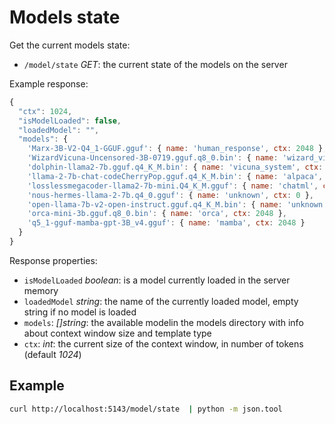 # Models state

Get the current models state:

- `/model/state` *GET*: the current state of the models on the server

Example response:

```javascript
{
  "ctx": 1024,
  "isModelLoaded": false,
  "loadedModel": "",
  "models": {
    'Marx-3B-V2-Q4_1-GGUF.gguf': { name: 'human_response', ctx: 2048 },
    'WizardVicuna-Uncensored-3B-0719.gguf.q8_0.bin': { name: 'wizard_vicuna', ctx: 2048 },
    'dolphin-llama2-7b.gguf.q4_K_M.bin': { name: 'vicuna_system', ctx: 2048 },
    'llama-2-7b-chat-codeCherryPop.gguf.q4_K_M.bin': { name: 'alpaca', ctx: 4096 },
    'losslessmegacoder-llama2-7b-mini.Q4_K_M.gguf': { name: 'chatml', ctx: 4096 },
    'nous-hermes-llama-2-7b.q4_0.gguf': { name: 'unknown', ctx: 0 },
    'open-llama-7b-v2-open-instruct.gguf.q4_K_M.bin': { name: 'unknown', ctx: 0 },
    'orca-mini-3b.gguf.q8_0.bin': { name: 'orca', ctx: 2048 },
    'q5_1-gguf-mamba-gpt-3B_v4.gguf': { name: 'mamba', ctx: 2048 }
  }
}
```

Response properties:

- `isModelLoaded` *boolean*: is a model currently loaded in the server memory
- `loadedModel` *string*: the name of the currently loaded model, empty string if no model is loaded
- `models`: *[]string*: the available modelin the models directory with info about context window size and template type
- `ctx`: *int*: the current size of the context window, in number of tokens (default *1024*)

## Example

```bash
curl http://localhost:5143/model/state  | python -m json.tool
```
